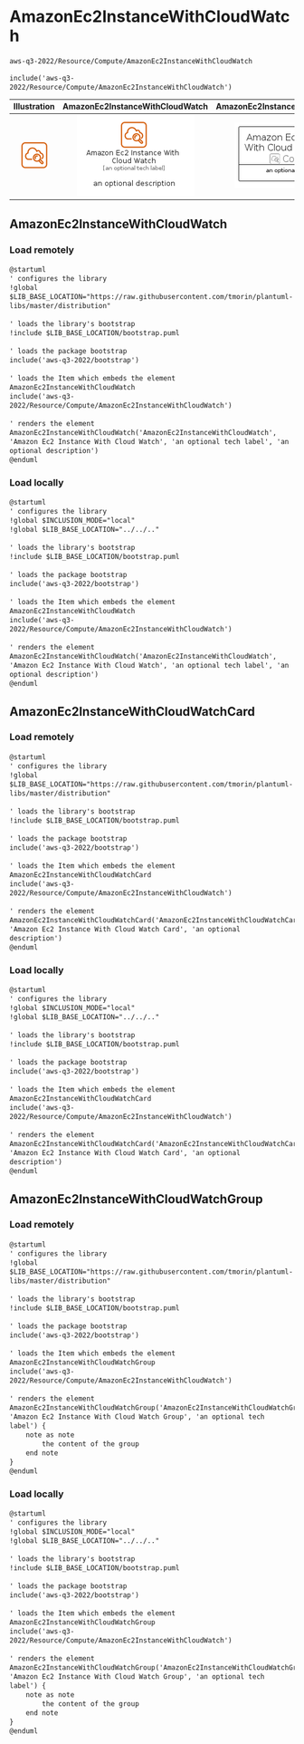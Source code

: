 # AmazonEc2InstanceWithCloudWatch


```text
aws-q3-2022/Resource/Compute/AmazonEc2InstanceWithCloudWatch
```

```text
include('aws-q3-2022/Resource/Compute/AmazonEc2InstanceWithCloudWatch')
```



| Illustration | AmazonEc2InstanceWithCloudWatch | AmazonEc2InstanceWithCloudWatchCard | AmazonEc2InstanceWithCloudWatchGroup |
| :---: | :---: | :---: | :---: |
| ![illustration for Illustration](../../../aws-q3-2022/Resource/Compute/AmazonEc2InstanceWithCloudWatch.png) | ![illustration for AmazonEc2InstanceWithCloudWatch](../../../aws-q3-2022/Resource/Compute/AmazonEc2InstanceWithCloudWatch.Local.png) | ![illustration for AmazonEc2InstanceWithCloudWatchCard](../../../aws-q3-2022/Resource/Compute/AmazonEc2InstanceWithCloudWatchCard.Local.png) | ![illustration for AmazonEc2InstanceWithCloudWatchGroup](../../../aws-q3-2022/Resource/Compute/AmazonEc2InstanceWithCloudWatchGroup.Local.png) |




## AmazonEc2InstanceWithCloudWatch

### Load remotely
```plantuml
@startuml
' configures the library
!global $LIB_BASE_LOCATION="https://raw.githubusercontent.com/tmorin/plantuml-libs/master/distribution"

' loads the library's bootstrap
!include $LIB_BASE_LOCATION/bootstrap.puml

' loads the package bootstrap
include('aws-q3-2022/bootstrap')

' loads the Item which embeds the element AmazonEc2InstanceWithCloudWatch
include('aws-q3-2022/Resource/Compute/AmazonEc2InstanceWithCloudWatch')

' renders the element
AmazonEc2InstanceWithCloudWatch('AmazonEc2InstanceWithCloudWatch', 'Amazon Ec2 Instance With Cloud Watch', 'an optional tech label', 'an optional description')
@enduml
```

### Load locally
```plantuml
@startuml
' configures the library
!global $INCLUSION_MODE="local"
!global $LIB_BASE_LOCATION="../../.."

' loads the library's bootstrap
!include $LIB_BASE_LOCATION/bootstrap.puml

' loads the package bootstrap
include('aws-q3-2022/bootstrap')

' loads the Item which embeds the element AmazonEc2InstanceWithCloudWatch
include('aws-q3-2022/Resource/Compute/AmazonEc2InstanceWithCloudWatch')

' renders the element
AmazonEc2InstanceWithCloudWatch('AmazonEc2InstanceWithCloudWatch', 'Amazon Ec2 Instance With Cloud Watch', 'an optional tech label', 'an optional description')
@enduml
```

## AmazonEc2InstanceWithCloudWatchCard

### Load remotely
```plantuml
@startuml
' configures the library
!global $LIB_BASE_LOCATION="https://raw.githubusercontent.com/tmorin/plantuml-libs/master/distribution"

' loads the library's bootstrap
!include $LIB_BASE_LOCATION/bootstrap.puml

' loads the package bootstrap
include('aws-q3-2022/bootstrap')

' loads the Item which embeds the element AmazonEc2InstanceWithCloudWatchCard
include('aws-q3-2022/Resource/Compute/AmazonEc2InstanceWithCloudWatch')

' renders the element
AmazonEc2InstanceWithCloudWatchCard('AmazonEc2InstanceWithCloudWatchCard', 'Amazon Ec2 Instance With Cloud Watch Card', 'an optional description')
@enduml
```

### Load locally
```plantuml
@startuml
' configures the library
!global $INCLUSION_MODE="local"
!global $LIB_BASE_LOCATION="../../.."

' loads the library's bootstrap
!include $LIB_BASE_LOCATION/bootstrap.puml

' loads the package bootstrap
include('aws-q3-2022/bootstrap')

' loads the Item which embeds the element AmazonEc2InstanceWithCloudWatchCard
include('aws-q3-2022/Resource/Compute/AmazonEc2InstanceWithCloudWatch')

' renders the element
AmazonEc2InstanceWithCloudWatchCard('AmazonEc2InstanceWithCloudWatchCard', 'Amazon Ec2 Instance With Cloud Watch Card', 'an optional description')
@enduml
```

## AmazonEc2InstanceWithCloudWatchGroup

### Load remotely
```plantuml
@startuml
' configures the library
!global $LIB_BASE_LOCATION="https://raw.githubusercontent.com/tmorin/plantuml-libs/master/distribution"

' loads the library's bootstrap
!include $LIB_BASE_LOCATION/bootstrap.puml

' loads the package bootstrap
include('aws-q3-2022/bootstrap')

' loads the Item which embeds the element AmazonEc2InstanceWithCloudWatchGroup
include('aws-q3-2022/Resource/Compute/AmazonEc2InstanceWithCloudWatch')

' renders the element
AmazonEc2InstanceWithCloudWatchGroup('AmazonEc2InstanceWithCloudWatchGroup', 'Amazon Ec2 Instance With Cloud Watch Group', 'an optional tech label') {
    note as note
        the content of the group
    end note
}
@enduml
```

### Load locally
```plantuml
@startuml
' configures the library
!global $INCLUSION_MODE="local"
!global $LIB_BASE_LOCATION="../../.."

' loads the library's bootstrap
!include $LIB_BASE_LOCATION/bootstrap.puml

' loads the package bootstrap
include('aws-q3-2022/bootstrap')

' loads the Item which embeds the element AmazonEc2InstanceWithCloudWatchGroup
include('aws-q3-2022/Resource/Compute/AmazonEc2InstanceWithCloudWatch')

' renders the element
AmazonEc2InstanceWithCloudWatchGroup('AmazonEc2InstanceWithCloudWatchGroup', 'Amazon Ec2 Instance With Cloud Watch Group', 'an optional tech label') {
    note as note
        the content of the group
    end note
}
@enduml
```

